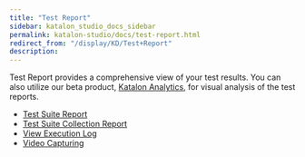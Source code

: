 ```yaml
---
title: "Test Report" 
sidebar: katalon_studio_docs_sidebar
permalink: katalon-studio/docs/test-report.html 
redirect_from: "/display/KD/Test+Report" 
description: 
---
```

Test Report provides a comprehensive view of your test results. You can also utilize our beta product, [Katalon Analytics](/display/KD/Katalon+Analytics+%28Beta%29+Integration), for visual analysis of the test reports. 

*   [Test Suite Report](/display/KD/Test+Suite+Report)
*   [Test Suite Collection Report](/display/KD/Test+Suite+Collection+Report)
*   [View Execution Log](/display/KD/View+Execution+Log)
*   [Video Capturing](/display/KD/Video+Capturing)